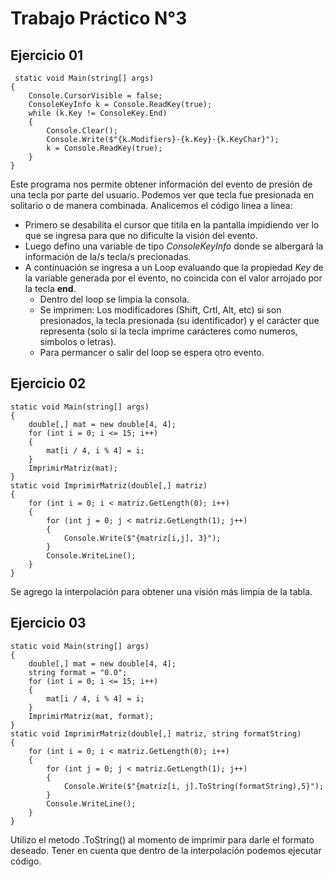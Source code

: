 # Trabajo Práctico N°3

## Ejercicio 01

~~~
 static void Main(string[] args)
{
    Console.CursorVisible = false;
    ConsoleKeyInfo k = Console.ReadKey(true);
    while (k.Key != ConsoleKey.End)
    {
        Console.Clear();
        Console.Write($"{k.Modifiers}-{k.Key}-{k.KeyChar}");
        k = Console.ReadKey(true);
    }
}
~~~

Este programa nos permite obtener información del evento de presión de una tecla por parte del usuario. Podemos ver que tecla fue presionada en solitario o de manera combinada.
Analicemos el código línea a línea: 
* Primero se desabilita el cursor que titila en la pantalla impidiendo ver lo que se ingresa para que no dificulte la visión del evento. 
* Luego defino una variable de tipo *ConsoleKeyInfo* donde se albergará la información de la/s tecla/s precionadas. 
* A continuación se ingresa a un Loop evaluando que la propiedad *Key* de la variable generada por el evento, no coincida con el valor arrojado por la tecla **end**.
    * Dentro del loop se limpia la consola.
    * Se imprimen: Los modificadores (Shift, Crtl, Alt, etc) si son presionados, la tecla presionada (su identificador) y el carácter que representa (solo si la tecla imprime carácteres como numeros, simbolos o letras).
    * Para permancer o salir del loop se espera otro evento.


## Ejercicio 02

~~~
static void Main(string[] args)
{
    double[,] mat = new double[4, 4];
    for (int i = 0; i <= 15; i++)
    {
        mat[i / 4, i % 4] = i;
    }
    ImprimirMatriz(mat);
}
static void ImprimirMatriz(double[,] matriz)
{
    for (int i = 0; i < matriz.GetLength(0); i++)
    {
        for (int j = 0; j < matriz.GetLength(1); j++)
        {
            Console.Write($"{matriz[i,j], 3}");
        }
        Console.WriteLine();
    }
}
~~~

Se agrego la interpolación para obtener una visión más limpia de la tabla.


## Ejercicio 03

~~~
static void Main(string[] args)
{
    double[,] mat = new double[4, 4];
    string format = "0.0";
    for (int i = 0; i <= 15; i++)
    {
        mat[i / 4, i % 4] = i;
    }
    ImprimirMatriz(mat, format);
}
static void ImprimirMatriz(double[,] matriz, string formatString)
{
    for (int i = 0; i < matriz.GetLength(0); i++)
    {
        for (int j = 0; j < matriz.GetLength(1); j++)
        {
            Console.Write($"{matriz[i, j].ToString(formatString),5}");
        }
        Console.WriteLine();
    }
}
~~~
Utilizo el metodo .ToString() al momento de imprimir para darle el formato deseado. Tener en cuenta que dentro de la interpolación podemos ejecutar código.
